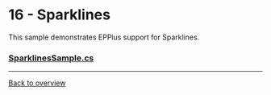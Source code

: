 ﻿# 16 - Sparklines
This sample demonstrates EPPlus support for Sparklines.

### [SparklinesSample.cs](SparklinesSample.cs)

---
[Back to overview](/Readme.md)
